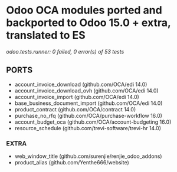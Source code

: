# Odoo OCA modules ported and backported to Odoo 15.0 + extra, translated to ES

*odoo.tests.runner: 0 failed, 0 error(s) of 53 tests*

## PORTS
- account_invoice_download (github.com/OCA/edi 14.0)
- account_invoice_download_ovh (github.com/OCA/edi 14.0)
- account_invoice_import (github.com/OCA/edi 14.0)
- base_business_document_import (github.com/OCA/edi 14.0)
- product_contract (github.com/OCA/contract 14.0)
- purchase_no_rfq (github.com/OCA/purchase-workflow 16.0)
- account_budget_oca (github.com/OCA/account-budgeting 16.0)
- resource_schedule (github.com/trevi-software/trevi-hr 14.0)

### EXTRA

- web_window_title (github.com/surenjie/renjie_odoo_addons)
- product_alias (github.com/Yenthe666/website)
